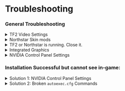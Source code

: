 # Troubleshooting

### General Troubleshooting

<details>

<summary>TF2 Video Settings</summary>

* Open Titanfall 2.
* Navigate to Video settings.
* Check that your 'Texture Filtering' is set to at least 'Anisotropic 8x' (preferably 'Anisotropic 16X').
* Check that your 'Texture Streaming Budget' is sufficient.

</details>

<details>

<summary>Northstar Skin mods</summary>

If the skin is reactive, animated or does something special outside of just basic textures, it's probably installed as a Northstar mod. Check the skin to see if it says to be installed as a mod.

This includes the custom models such as the Cat ears. They are installed as Northstar mods.

You don't need the skin tool for these Northstar mods.

So just disable the mod.

</details>

<details>

<summary>TF2 or  Northstar is running. Close it.</summary>

Pretty simple. We cannot overwrite data in the starpak if it's busy being used by the game.&#x20;

Close out of the game.

</details>

<details>

<summary>Integrated Graphics</summary>

You just can't use custom skins, as it requires Texture Streaming.

This is likely because you are using a laptop, but not all laptops are the same. Some laptops will have dedicated GPU's which allow for Texture Streaming.

</details>

<details>

<summary>NVIDIA Control Panel Settings</summary>

\*If you have a Nvidia graphics card.\*

* Open 'NVIDIA Control Panel'
* Navigate to 3D Settings**>>**Adjust settings with preview&#x20;
* Drag the Performance - Quality slider to 'Quality'.

</details>

### Installation Successful but cannot see in-game:

<details>

<summary>Solution 1: NVIDIA Control Panel Settings</summary>

\*If you have a Nvidia graphics card.\*

* Open 'NVIDIA Control Panel'
* Navigate to 3D Settings**>>**Adjust settings with preview&#x20;
* Drag the Performance - Quality slider to 'Quality'.

</details>

<details>

<summary>Solution 2: Broken <code>autoexec.cfg</code> Commands </summary>

Some `autoexec.cfg` commands can break or increase chance of breaking custom DDS skins.

This is pretty rare. I've only heard of this issue happening 4 times.&#x20;

To fix.&#x20;

* Just save your current `autoexec.cfg`
* Create a new blank `autoexec.cfg`&#x20;
* Run the game.
* Close the game.
* Edit `autoexec.cfg` to copy and paste your previous commands.&#x20;

IF THIS DOESN'T WORK. Please share your commands to me for testing but we can get this to work.&#x20;

* Just, copy and paste the commands you want or understand what they do.&#x20;

Minimize the chance of corruption. If not. Just paste the necessities.&#x20;

IF DOESN'T WORK AGAIN.

* Just use a blank `autoexec.cfg` file.&#x20;

If your skins still do not work. Your `autoexec.cfg` is not the issue.

</details>
